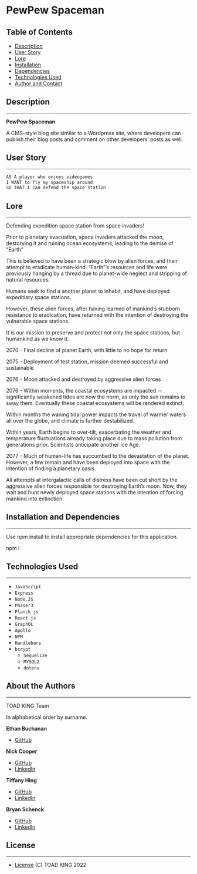 
# PewPew Spaceman


## Table of Contents

* [Description](#description)
* [User Story](#user-story)
* [Lore](#lore)
* [Installation](#installation-and-dependencies)
* [Dependencies](#installation-and-dependencies)
* [Technologies Used](#technologies-used)
* [Author and Contact](#about-the-author)  


## Description
-------------

**PewPew Spaceman**

A CMS-style blog site similar to a Wordpress site, where developers can publish their blog posts and comment on other developers’ posts as well.  


## User Story
-------------

```md
AS A player who enjoys videogames
I WANT to fly my spaceship around
SO THAT I can defend the space station
```


## Lore
-------------

Defending expedition space station from space invaders!

Prior to planetary evacuation, space invaders attacked the moon, destorying it and ruining ocean ecosystems, leading to the demise of “Earth”

This is believed to have been a strategic blow by alien forces, and their attempt to eradicate human-kind. “Earth”’s resources and life were previously hanging by a thread due to planet-wide neglect and stripping of natural resources.

Humans seek to find a another planet to inhabit, and have deployed expeditiary space stations.

However, these alien forces, after having learned of mankind’s stubborn resistance to eradication, have returned with the intention of destroying the vulnerable space stations.

It is our mission to preserve and protect not only the space stations, but humankind as we know it.


2070 - Final decline of planet Earth, with little to no hope for return

2075 - Deployment of test station, mission deemed successful and sustainable

2076 - Moon attacked and destroyed by aggressive alien forces

2076 - Within moments, the coastal ecosystems are impacted -- significantly weakened tides are now the norm, as only the sun remains to sway them. Eventually these coastal ecosystems will be rendered extinct.

Within months the waning tidal power impacts the travel of warmer waters all over the globe, and climate is further destabilized.

Within years, Earth begins to over-tilt, exacerbating the weather and temperature fluctuations already taking place due to mass pollution from generations prior. Scientists anticipate another Ice Age.

2077 - Much of human-life has succumbed to the devastation of the planet. However, a few remain and have been deployed into space with the intention of finding a planetary oasis.

All attempts at intergalactic calls of distress have been cut short by the aggressive alien forces responsible for destroying Earth’s moon. Now, they wait and hunt newly deployed space stations with the intention of forcing mankind into extinction.


## Installation and Dependencies
-----------------------------

Use npm install to install appropriate dependencies for this application.

npm i  


## Technologies Used
-------------------

* `JavaScript`
* `Express`
* `Node.JS`
* `Phaser3`
* `Planck js`
* `React js`
* `GraphQL`
* `Apollo`
* `NPM`
* `Handlebars`
* `bcrypt`
  * `Sequelize`
  * `MYSQL2`
  * `dotenv`


## About the Authors
------------------

TOAD KING Team

In alphabetical order by surname.

**Ethan Buchanan**
* [GitHub ](https://github.com/EthanBuchanan)

**Nick Cooper**
* [GitHub ](https://github.com/NCooper00)
* [LinkedIn ](https://www.linkedin.com/in/nick-cooper-7aa56b223/)  

**Tiffany Hing**
* [GitHub ](http://www.github.com/Morgoth27)
* [LinkedIn ](http://www.linkedin.com/tiffanyhing)  

**Bryan Schenck**
* [GitHub ](https://github.com/brysgithub)
* [LinkedIn ](https://www.linkedin.com/in/bryan-schenck-4b56a1223/)  

## License
----------

* [License](#license)
(C) TOAD KING 2022
